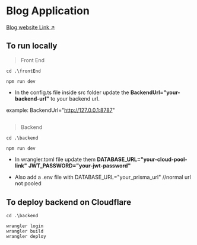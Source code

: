 # Blog Application

[Blog website Link ↗️](https://shauryasoodblogsfullstack.netlify.app/)

## To run locally

> Front End
```
cd .\frontEnd
```
```
npm run dev
```
- In the config.ts file inside src folder update the **BackendUrl="your-backend-url"** to your backend url.
  
example:  BackendUrl="http://127.0.0.1:8787"

##

> Backend
```
cd .\backend
```
```
npm run dev
```
- In wrangler.toml file update them 
 **DATABASE_URL="your-cloud-pool-link"** 
**JWT_PASSWORD="your-jwt-password"**

- Also add a .env file with DATABASE_URL="your_prisma_url" //normal url not pooled
  
## To deploy backend on Cloudflare

```
cd .\backend
```
```
wrangler login
wrangler build
wrangler deploy
```
